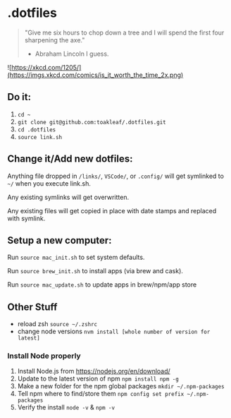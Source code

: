 # .dotfiles

> "Give me six hours to chop down a tree and I will spend the first four sharpening the axe."
> - Abraham Lincoln I guess.

![https://xkcd.com/1205/](https://imgs.xkcd.com/comics/is_it_worth_the_time_2x.png)

## Do it:

1. `cd ~`
2. `git clone git@github.com:toakleaf/.dotfiles.git`
3. `cd .dotfiles`
4. `source link.sh`

## Change it/Add new dotfiles:

Anything file dropped in `/links/`, `VSCode/`, or `.config/` will get symlinked to `~/` when you execute link.sh.

Any existing symlinks will get overwritten.

Any existing files will get copied in place with date stamps and replaced with symlink.

## Setup a new computer:

Run `source mac_init.sh` to set system defaults.

Run `source brew_init.sh` to install apps (via brew and cask).

Run `source mac_update.sh` to update apps in brew/npm/app store

## Other Stuff

- reload zsh `source ~/.zshrc`
- change node versions `nvm install [whole number of version for latest]`

### Install Node properly
1. Install Node.js from https://nodejs.org/en/download/
2. Update to the latest version of npm `npm install npm -g`
3. Make a new folder for the npm global packages `mkdir ~/.npm-packages`
4. Tell npm where to find/store them `npm config set prefix ~/.npm-packages`
5. Verify the install `node -v` & `npm -v`
